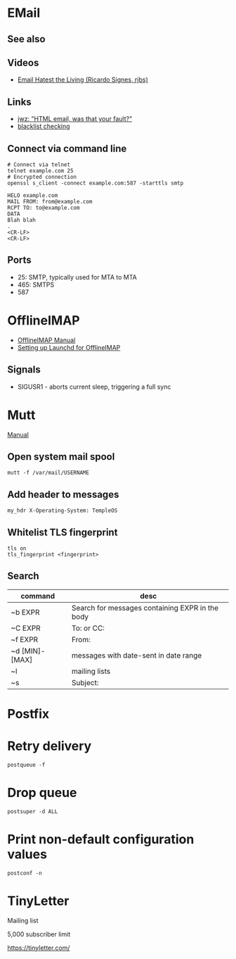 # EMail


## See also


## Videos

- [Email Hatest the Living (Ricardo Signes, rjbs)](https://www.youtube.com/watch?v=4s9IjkMAmns)


## Links

- [jwz: "HTML email, was that your fault?"](https://www.jwz.org/blog/2017/09/html-email-was-that-your-fault/)
- [blacklist checking](https://mxtoolbox.com/SuperTool.aspx)


## Connect via command line

```shell
# Connect via telnet
telnet example.com 25
# Encrypted connection
openssl s_client -connect example.com:587 -starttls smtp
```

```
HELO example.com
MAIL FROM: from@example.com
RCPT TO: to@example.com
DATA
Blah blah
.
<CR-LF>
<CR-LF>
```


## Ports

- 25: SMTP, typically used for MTA to MTA
- 465: SMTPS
- 587


# OfflineIMAP

- [OfflineIMAP Manual](http://docs.offlineimap.org/en/latest/MANUAL.html)
- [Setting up Launchd for OfflineIMAP](http://grantlucas.com/posts/2012/10/setting-launchd-offlineimap)


## Signals

- SIGUSR1 - aborts current sleep, triggering a full sync


# Mutt

[Manual](http://www.mutt.org/doc/manual/)


## Open system mail spool

```shell
mutt -f /var/mail/USERNAME
```


## Add header to messages

```
my_hdr X-Operating-System: TempleOS
```


## Whitelist TLS fingerprint

```
tls on
tls_fingerprint <fingerprint>
```


## Search

| command        | desc                                            |
|-------------- |----------------------------------------------- |
| ~b EXPR        | Search for messages containing EXPR in the body |
| ~C EXPR        | To: or CC:                                      |
| ~f EXPR        | From:                                           |
| ~d [MIN]-[MAX] | messages with date-sent in date range           |
| ~l             | mailing lists                                   |
| ~s             | Subject:                                        |


# Postfix


# Retry delivery

```
postqueue -f
```


# Drop queue

```
postsuper -d ALL
```


# Print non-default configuration values

```
postconf -n
```


# TinyLetter

Mailing list

5,000 subscriber limit

<https://tinyletter.com/>